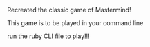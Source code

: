 Recreated the classic game of Mastermind!

This game is to be played in your command line

run the ruby CLI file to play!!!
